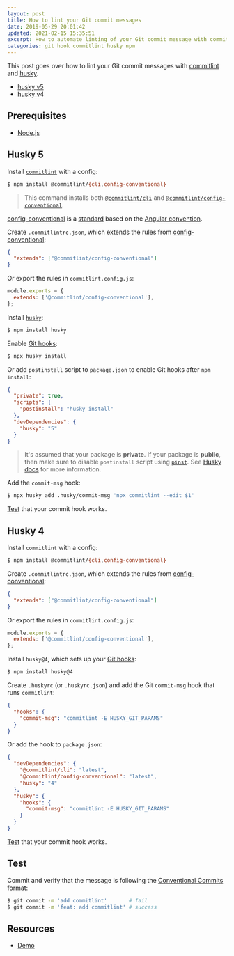 ```yaml
---
layout: post
title: How to lint your Git commit messages
date: 2019-05-29 20:01:42
updated: 2021-02-15 15:35:51
excerpt: How to automate linting of your Git commit message with commitlint and husky.
categories: git hook commitlint husky npm
---
```


This post goes over how to lint your Git commit messages with [commitlint](https://github.com/conventional-changelog/commitlint) and [husky](https://github.com/typicode/husky).

- [husky v5](#husky-5)
- [husky v4](#husky-4)

## Prerequisites

- [Node.js](https://b.remarkabl.org/nodejs-site)

## Husky 5

Install [`commitlint`](https://www.npmjs.com/package/commitlint) with a config:

```sh
$ npm install @commitlint/{cli,config-conventional}
```

> This command installs both [`@commitlint/cli`](https://www.npmjs.com/package/@commitlint/cli) and [`@commitlint/config-conventional`](https://www.npmjs.com/package/@commitlint/config-conventional).

[config-conventional](https://github.com/conventional-changelog/commitlint/tree/master/%40commitlint/config-conventional) is a [standard](https://www.conventionalcommits.org/) based on the [Angular convention](https://github.com/angular/angular/blob/22b96b9/CONTRIBUTING.md#-commit-message-guidelines).

Create `.commitlintrc.json`, which extends the rules from [config-conventional](https://github.com/conventional-changelog/commitlint/tree/master/%40commitlint/config-conventional):

```json
{
  "extends": ["@commitlint/config-conventional"]
}
```

Or export the rules in `commitlint.config.js`:

```js
module.exports = {
  extends: ['@commitlint/config-conventional'],
};
```

Install [`husky`](https://www.npmjs.com/package/husky):

```sh
$ npm install husky
```

Enable [Git hooks](https://git-scm.com/docs/githooks):

```sh
$ npx husky install
```

Or add `postinstall` script to `package.json` to enable Git hooks after `npm install`:

```json
{
  "private": true,
  "scripts": {
    "postinstall": "husky install"
  },
  "devDependencies": {
    "husky": "5"
  }
}
```

> It's assumed that your package is **private**. If your package is **public**, then make sure to disable `postinstall` script using [`pinst`](https://github.com/typicode/pinst). See [Husky docs](https://typicode.github.io/husky/#/?id=install) for more information.

Add the `commit-msg` hook:

```sh
$ npx husky add .husky/commit-msg 'npx commitlint --edit $1'
```

[Test](#test) that your commit hook works.

## Husky 4

Install `commitlint` with a config:

```sh
$ npm install @commitlint/{cli,config-conventional}
```

Create `.commitlintrc.json`, which extends the rules from [config-conventional](https://github.com/conventional-changelog/commitlint/tree/master/%40commitlint/config-conventional):

```json
{
  "extends": ["@commitlint/config-conventional"]
}
```

Or export the rules in `commitlint.config.js`:

```js
module.exports = {
  extends: ['@commitlint/config-conventional'],
};
```

Install `husky@4`, which sets up your [Git hooks](https://git-scm.com/docs/githooks):

```sh
$ npm install husky@4
```

Create `.huskyrc` (or `.huskyrc.json`) and add the Git `commit-msg` hook that runs `commitlint`:

```json
{
  "hooks": {
    "commit-msg": "commitlint -E HUSKY_GIT_PARAMS"
  }
}
```

Or add the hook to `package.json`:

```json
{
  "devDependencies": {
    "@commitlint/cli": "latest",
    "@commitlint/config-conventional": "latest",
    "husky": "4"
  },
  "husky": {
    "hooks": {
      "commit-msg": "commitlint -E HUSKY_GIT_PARAMS"
    }
  }
}
```

[Test](#test) that your commit hook works.

## Test

Commit and verify that the message is following the [Conventional Commits](https://www.conventionalcommits.org/) format:

```sh
$ git commit -m 'add commitlint'       # fail
$ git commit -m 'feat: add commitlint' # success
```

## Resources

- [Demo](https://github.com/remarkablemark/husky-commitlint-demo)
